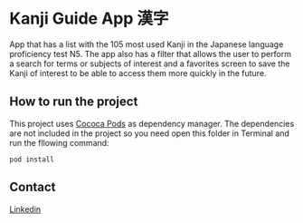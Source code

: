 # Kanji Guide App 漢字
App that has a list with the 105 most used Kanji in the Japanese language proficiency test N5.
The app also has a filter that allows the user to perform a search for terms or subjects of interest and a favorites screen to save the Kanji of interest to be able to access them more quickly in the future.

## How to run the project
This project uses [Cococa Pods](https://cocoapods.org/) as dependency manager. The dependencies are not included in the project so you need open this folder in Terminal and run the fllowing command:

`pod install`

## Contact
[Linkedin](linkedin.com/in/jessicalinotrindade)
